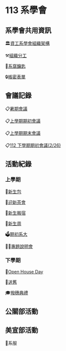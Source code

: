 # 113 系學會

## 系學會共用資訊

🏛️[資工系學會組織架構](系學會共用資訊/資工系學會組織架構.md)

⚒️[組織分工](https://hackmd.io/@5ood/BkCxbv250)

🔑[系窩鑰匙](https://hackmd.io/@5ood/ByUf3LKaR)

🔒[帳密表單](https://www.notion.so/7c0fec08f92b4722b76837d0412792d4?pvs=21)

## 會議記錄

📋[暑期會議](https://www.notion.so/d5f5c1e633d64b1cae8eaacd36a8558d?pvs=21)

📋[上學期期初會議](https://hackmd.io/Bsm_gCfFQG64wzjAFhQHbg)

📋[上學期期末會議](https://hackmd.io/DKelIs9XScKwCSkcfJbshg)

📋[112 下學期期初會議(2/26)](https://www.notion.so/112-2-26-dfbf594cd99f4987bc65597834827fbc?pvs=21)

## 活動紀錄

### 上學期

🍼[新生包](https://hackmd.io/@5ood/SJK3hw35C)

🍵[迎新茶會](https://www.notion.so/78f1cde00604402687cbbf0be6a31e2a?pvs=21)

💪[新生搬宿](https://hackmd.io/@5ood/H1oC9locC)

🤱[新生周](https://hackmd.io/@5ood/HkKJRv29A)

🗳️[期初系大](https://hackmd.io/@5ood/HJ5rGdn9R)

🧑‍🏫[專題說明會](https://hackmd.io/@5ood/SyJhdwSlke)

### 下學期

🏫[Open House Day](https://www.notion.so/Open-House-Day-aa5aa65847cb4b5cb9c1ddfe1ae57350?pvs=21)

🧓[送舊](https://www.notion.so/bf2d08aa8a96437aaccfa4d2d807604c?pvs=21)

🎓[撥穗典禮](https://www.notion.so/abbcf2b5c24a40f287f362f6fa74533f?pvs=21)

## 公關部活動

## 美宣部活動

👚系服
